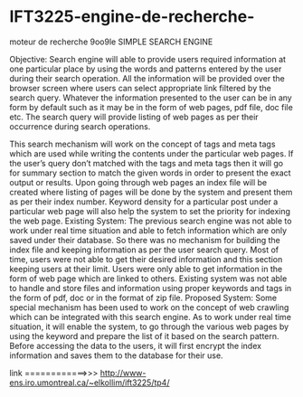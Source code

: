 # IFT3225-engine-de-recherche-
moteur de recherche 9oo9le
SIMPLE SEARCH ENGINE

Objective:
Search engine will able to provide users required information at one particular place by using
the words and patterns entered by the user during their search operation. All the information
will be provided over the browser screen where users can select appropriate link filtered by the
search query. Whatever the information presented to the user can be in any form by default
such as it may be in the form of web pages, pdf file, doc file etc. The search query will provide
listing of web pages as per their occurrence during search operations.

This search mechanism will work on
the concept of tags and meta tags which are used while writing the contents under the
particular web pages. If the user’s query don’t matched with the tags and meta tags then it will
go for summary section to match the given words in order to present the exact output or
results. Upon going through web pages an index file will be created where listing of pages will
be done by the system and present them as per their index number. Keyword density for a
particular post under a particular web page will also help the system to set the priority for
indexing the web page.
Existing System:
The previous search engine was not able to work under real time situation and able to fetch
information which are only saved under their database. So there was no mechanism for
building the index file and keeping information as per the user search query. Most of time,
users were not able to get their desired information and this section keeping users at their
limit. Users were only able to get information in the form of web page which are linked to
others. Existing system was not able to handle and store files and information using proper
keywords and tags in the form of pdf, doc or in the format of zip file.
Proposed System:
Some special mechanism has been used to work on the concept of web crawling which can be
integrated with this search engine. As to work under real time situation, it will enable the
system, to go through the various web pages by using the keyword and prepare the list of it
based on the search pattern. Before accessing the data to the users, it will first encrypt the
index information and saves them to the database for their use.

link 
============>>> http://www-ens.iro.umontreal.ca/~elkollim/ift3225/tp4/
